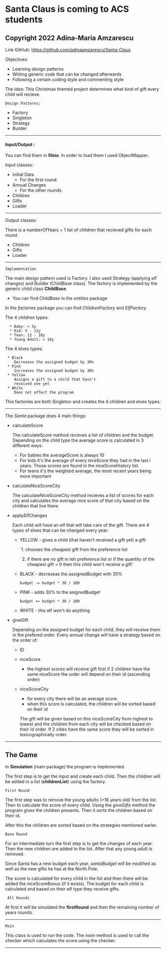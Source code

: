 # Santa Claus is coming to ACS students
## Copyright 2022 Adina-Maria Amzarescu

Link GitHub: https://github.com/adinaamzarescu/Santa-Claus

Objectives: 
* Learning design patterns
* Writing generic code that can be changed afterwards
* Following a certain coding style and commenting style

The idea:
This Christmas themed project determines what kind of gift every
child will recieve.

`` Design Patterns: ``

* Factory
* Singleton
* Strategy
* Builder
_____________________________________________________________________

#### Input/Output :

You can find them in **fileio**.
In order to load them I used ObjectMapper.

Input classes: 
* Initial Data
  * For the first round
* Annual Changes
  * For the other rounds
* Children
* Gifts
* Loader
_____________________________________________________________________

Output classes:

There is a numberOfYears + 1 list of children that recieved gifts for
each round. 
* Children
* Gifts
* Loader

_____________________________________________________________________

`` Implementation ``

The main design pattern used is Factory. I also used Strategy 
(applying elf changes) and Builder (ChildBase class).
The factory is implemented by the generic child class
**ChildBase**.

* You can find *ChildBase* in the _entities_ package

In the _factories_ package you can find *ChildrenFactory* and
*ElfFactory*.

   The 4 children types:
   
      * Baby: < 5y
      * Kid: 5 - 12y
      * Teen: 12 - 18y
      * Young Adult: > 18y
      
   The 4 elves types:
   
     * Black
        Decreases the assigned budget by 30%
     * Pink
        Increases the assigned budget by 30%
     * Yellow
        Assigns a gift to a child that hasn't
        received one yet
     * White
        Does not affect the program
        
This factories are both Singleton and creates the 4 children and
elves types.
_____________________________________________________________________

The _Santa_ package does 4 main things:

* calculateScore
   
   The calculateScore method recieves a list of children
   and the budget. Depending on the child type the average score is
   calculated in 3 different ways:
   
   * For babies the averageScore is always 10
   * For kids it's the average of every niceScore they had in the last i
     years. Those scores are found in the niceScoreHistory list.
   * For teens it's the weighted average, the most recent years being
     more important

* calculateNiceScoreCity
    
   The calculateNiceScoreCity method recieves a list of scores for
   each city and calculates the average nice score of that city
   based on the children that live there.
   
* applyElfChanges

    Each child will have an elf that will take care of the gift.
    There are 4 types of elves that can be changed every year:

    * YELLOW - gives a child (that haven't received a gift yet) a gift:
    
      	`1. chooses the cheapest gift from the preference list
	
      	2. if there are no gift in teh preference list or if the quantity of the cheapest
      	gift = 0  then this child won't receive a gift`

    * BLACK - decreseas the assignedBudget with 30%
  
      	`budget -= budget * 30 / 100`

    * PINK - adds 30% to the asignedBudget
    
      	`budget += budget * 30 / 100`

    * WHITE -  this elf won't do anything
    
* giveGift

   Depending on the assigned budget for each child, they will receive
   them in the prefered order.
   Every annual change will have a strategy based on the order of:

    * ID
    * niceScore
	    - the highest scores will receive gift first
	      if 2 children have the same niceScore the order will depend on their id (ascending order)

    * niceScoreCity
	    - for every city there will be an average score.
	    - when this score is calculated, the children will be sorted based on their id

        The gift will be given based on this niceScoreCity from highest to lowest and
	      the children from each city will be checked based on their id order.
	      If 2 cities have the same score they will be sorted in lexicographically order.
_____________________________________________________________________   

## The Game

In **Simulation** (main package) the program is implemented. 

The first step is to get the input and create each child. Then the 
children will be added in a list (**childrenList**) using the factory.

`` First Round ``

The first step was to remove the young adults (>18 years old) from the 
list. Then to calculate the score of every child.
Using the _giveGifts_ method the program gives the children presents.
Then it sorts the children based on their id.

After this the children are sorted based on the strategies mentioned
earler.

`` Base Round ``

For an intermediate turn the first step is to get the changes of each 
year. Then the new children are added to the list.
After that any young adult is removed. 

Since Santa has a new budget each year, _santaBudget_ will be modified
as well as the new gifts he has at the North Pole.
 
The score is calculated for every child in the list and then there
will be added the niceScoreBonus (if it exists). The budget for each child
is calculated and based on their elf type they receive gifts.

`` All Rounds``

At first it will be simulated the **firstRound** and then the remaining 
number of years rounds. 
_____________________________________________________________________

`` Main ``

This class is used to run the code. The _main_ method is used to call
the checker which calculates the score using the checker.
_____________________________________________________________________
